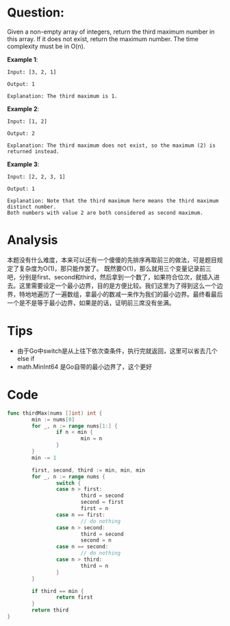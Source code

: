 # Question:

Given a non-empty array of integers, return the third maximum number in this array. If it does not exist, return the maximum number. The time complexity must be in O(n).

**Example 1**:
```
Input: [3, 2, 1]

Output: 1

Explanation: The third maximum is 1.
```

**Example 2**:
```
Input: [1, 2]

Output: 2

Explanation: The third maximum does not exist, so the maximum (2) is returned instead.
```

**Example 3**:
```
Input: [2, 2, 3, 1]

Output: 1

Explanation: Note that the third maximum here means the third maximum distinct number.
Both numbers with value 2 are both considered as second maximum.
```

# Analysis

本题没有什么难度，本来可以还有一个傻傻的先排序再取前三的做法，可是题目规定了复杂度为O(1)，那只能作罢了。
既然要O(1)，那么就用三个变量记录前三吧，分别是first、second和third，然后拿到一个数了，如果符合位次，就插入进去。这里需要设定一个最小边界，目的是方便比较。我们这里为了得到这么一个边界，特地地遍历了一遍数组，拿最小的数减一来作为我们的最小边界。最终看最后一个是不是等于最小边界，如果是的话，证明前三席没有坐满。

# Tips

* 由于Go中switch是从上往下依次查条件，执行完就返回，这里可以省去几个else if
* math.MinInt64 是Go自带的最小边界了，这个更好

# Code
```go
func thirdMax(nums []int) int {
        min := nums[0]
        for _, n := range nums[1:] {
                if n < min {
                        min = n
                }
        }
        min -= 1

        first, second, third := min, min, min
        for _, n := range nums {
                switch {
                case n > first:
                        third = second
                        second = first
                        first = n
                case n == first:
                        // do nothing
                case n > second:
                        third = second
                        second = n
                case n == second:
                        // do nothing
                case n > third:
                        third = n
                }
        }

        if third == min {
                return first
        }
        return third
}
```
